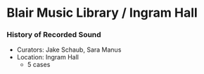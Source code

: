 # Blair Music Library / Ingram Hall
### History of Recorded Sound

* Curators: Jake Schaub, Sara Manus
* Location: Ingram Hall
  * 5 cases

